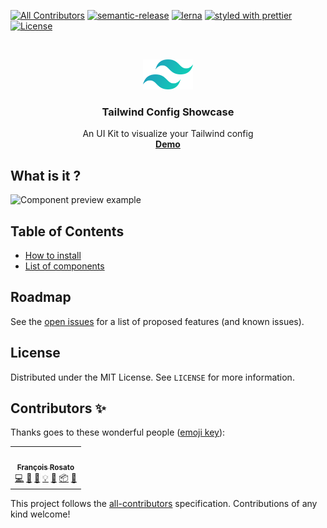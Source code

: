 [![All Contributors](https://img.shields.io/badge/all_contributors-orange.svg)](#contributors-)
[![semantic-release][semantic-release-image]][semantic-release-url]
[![lerna][lerna-image]][lerna-url]
[![styled with prettier][prettier-image]][prettier-url]
[![License][license-image]][license-url]

<br />
<p align="center">
  <a href="https://github.com/frosato-dev/tailwind-config-react">
    <img src="./docs/images/logo.png" alt="tailwind-config-react" width="80">
  </a>

  <p align="center">
    <h3 align="center">Tailwind Config Showcase</h3>
     <p align="center">
      An UI Kit to visualize your Tailwind config
      <br />
      <a target="_blank" href="https://frosato-dev.github.io/tailwind-config-react/"><strong>Demo</strong></a>
    <p>
  </p>

</p>

## What is it ?

![Component preview example](./docs/images/demo.gif)

## Table of Contents

-   [How to install](./docs/react.md#install)
-   [List of components](./docs/react.md#components)


<!-- ROADMAP -->

## Roadmap

See the [open issues](https://github.com/frosato-dev/tailwind-config-react/issues) for a list of proposed features (and known issues).

<!-- LICENSE -->

## License

Distributed under the MIT License. See `LICENSE` for more information.

## Contributors ✨

Thanks goes to these wonderful people ([emoji key](https://allcontributors.org/docs/en/emoji-key)):

<!-- prettier-ignore-start -->

<!-- ALL-CONTRIBUTORS-LIST:START - Do not remove or modify this section -->
<table>
  <tr>
    <td align="center"><a href="https://github.com/frosato-dev"><img src="https://avatars3.githubusercontent.com/u/31624379?v=4" width="100px;" alt=""/><br /><sub><b>François Rosato</b></sub></a><br /><a href="https://github.com/frosato-dev/tailwind-config-react/commits?author=frosato-dev" title="Code">💻</a> <a href="https://github.com/frosato-dev/tailwind-config-react/commits?author=frosato-dev" title="Documentation">📖</a> <a href="#design-frosato-dev" title="Design">🎨</a> <a href="#example-frosato-dev" title="Examples">💡</a> <a href="#ideas-frosato-dev" title="Ideas, Planning, & Feedback">🤔</a> <a href="#platform-frosato-dev" title="Packaging/porting to new platform">📦</a> <a href="#tool-frosato-dev" title="Tools">🔧</a></td>
  </tr>
</table>
<!-- ALL-CONTRIBUTORS-LIST:END -->

<!-- prettier-ignore-end -->

This project follows the [all-contributors](https://github.com/all-contributors/all-contributors) specification. Contributions of any kind welcome!

[license-image]: https://img.shields.io/github/license/frosato-dev/tailwind-config-react.svg?style=flat-square
[license-url]: https://github.com/frosato-dev/tailwind-config-react/blob/master/LICENSE.md
[semantic-release-image]: https://img.shields.io/badge/%20%20%F0%9F%93%A6%F0%9F%9A%80-semantic--release-e10079.svg
[semantic-release-url]: https://github.com/semantic-release/semantic-release
[lerna-image]: https://img.shields.io/badge/maintained%20with-lerna-cc00ff.svg
[lerna-url]: https://lerna.js.org/
[prettier-image]: https://img.shields.io/badge/styled_with-prettier-ff69b4.svg
[prettier-url]: https://github.com/prettier/prettier
